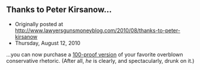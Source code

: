 ## Thanks to Peter Kirsanow…

 * Originally posted at http://www.lawyersgunsmoneyblog.com/2010/08/thanks-to-peter-kirsanow
 * Thursday, August 12, 2010

…you can now purchase a [100-proof version](http://www.nationalreview.com/corner/242947/enough-peter-kirsanow) of your favorite overblown conservative rhetoric.  (After all, _he_ is clearly, and spectacularly, drunk on it.)